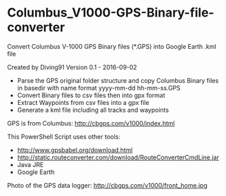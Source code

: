 # Columbus_V1000-GPS-Binary-file-converter
 Convert Columbus V-1000 GPS Binary files (*.GPS) into Google Earth .kml file 

  Created by Diving91
  Version 0.1 - 2016-09-02

  - Parse the GPS original folder structure and copy Columbus Binary files in basedir with name format yyyy-mm-dd hh-mm-ss.GPS
  - Convert Binary files to csv files then into gpx format
  - Extract Waypoints from csv files into a gpx file
  - Generate a kml file including all tracks and waypoints

GPS is from Columbus: http://cbgps.com/v1000/index.html

This PowerShell Script uses other tools:
- http://www.gpsbabel.org/download.html
- http://static.routeconverter.com/download/RouteConverterCmdLine.jar
- Java JRE
- Google Earth

Photo of the GPS data logger: http://cbgps.com/v1000/front_home.jpg
